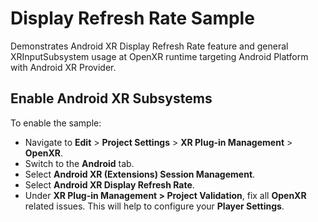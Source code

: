 # Display Refresh Rate Sample

Demonstrates Android XR Display Refresh Rate feature and general
XRInputSubsystem usage at OpenXR runtime targeting Android Platform with Android XR Provider.

## Enable Android XR Subsystems

To enable the sample:

*   Navigate to **Edit** > **Project Settings** > **XR Plug-in Management** >
    **OpenXR**.
*   Switch to the **Android** tab.
*   Select **Android XR (Extensions) Session Management**.
*   Select **Android XR Display Refresh Rate**.
*   Under **XR Plug-in Management > Project Validation**, fix all **OpenXR**
    related issues. This will help to configure your **Player Settings**.
